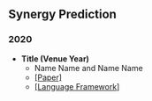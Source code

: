 ## Synergy Prediction

### 2020

- **Title (Venue Year)**
  - Name Name and Name Name
  - [[Paper]]()
  - [[Language Framework]]()
